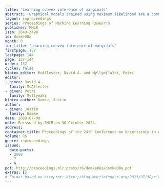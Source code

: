 ```yaml
---
title: 'Learning convex inference of marginals'
abstract: 'Graphical models trained using maximum likelihood are a common tool for probabilistic inference of marginal distributions. However, this approach suffers difficulties when either the inference process or the model is approximate. In this paper, the inference process is first defined to be the minimization of a convex function, inspired by free energy approximations. Learning is then done directly in terms of the performance of the inference process at univariate marginal prediction. The main novelty is that this is a direct minimization of empirical risk, where the risk measures the accuracy of predicted marginals.'
layout: inproceedings
series: Proceedings of Machine Learning Research
publisher: PMLR
issn: 2640-3498
id: domke08a
month: 0
tex_title: "Learning convex inference of marginals"
firstpage: 137
lastpage: 144
page: 137-144
order: 137
cycles: false
bibtex_editor: McAllester, David A. and Myllym{"a}ki, Petri
editor:
- given: David A.
  family: McAllester
- given: Petri
  family: Myllymäki
bibtex_author: Domke, Justin
author:
- given: Justin
  family: Domke 
date: 2008-07-09
note: Reissued by PMLR on 30 October 2024.
address:
container-title: Proceedings of the 24th Conference on Uncertainty in Artificial Intelligence
volume: R6
genre: inproceedings
issued:
  date-parts:
  - 2008
  - 7
  - 9
pdf: http://proceedings.mlr.press/r6/domke08a/domke08a.pdf
extras: []
# Format based on citeproc: http://blog.martinfenner.org/2013/07/30/citeproc-yaml-for-bibliographies/
---
```

